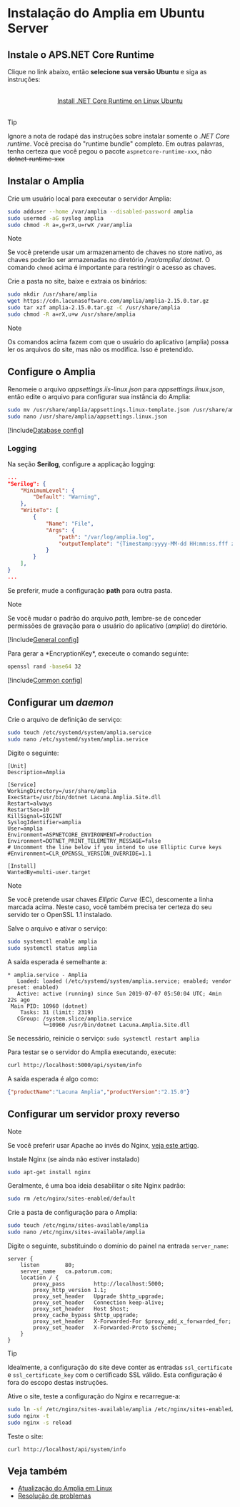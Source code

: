 ﻿# Instalação do Amplia em Ubuntu Server

<!-- https://docs.microsoft.com/en-us/aspnet/core/host-and-deploy/linux-nginx?view=aspnetcore-2.2 -->

## Instale o APS.NET Core Runtime

Clique no link abaixo, então **selecione sua versão Ubuntu** e siga as instruções:

<br />
<center>
<a href="https://dotnet.microsoft.com/download/linux-package-manager/ubuntu18-04/runtime-current" target="_blank">Install .NET Core Runtime on Linux Ubuntu</a>
</center>
<br />

> [!TIP]
> Ignore a nota de rodapé das instruções sobre instalar somente o *.NET Core runtime*. Você precisa do "runtime bundle" completo. Em outras palavras, tenha certeza que você pegou o pacote
`aspnetcore-runtime-xxx`, não ~~dotnet-runtime-xxx~~

## Instalar o Amplia

Crie um usuário local para execeutar o servidor Amplia:

```sh
sudo adduser --home /var/amplia --disabled-password amplia
sudo usermod -aG syslog amplia
sudo chmod -R a=,g=rX,u=rwX /var/amplia
```

> [!NOTE]
> Se você pretende usar um armazenamento de chaves no store nativo, as chaves poderão ser armazenadas no diretório */var/amplia/.dotnet*. O comando `chmod` acima é importante para
restringir o acesso as chaves.

Crie a pasta no site, baixe e extraia os binários:

```sh
sudo mkdir /usr/share/amplia
wget https://cdn.lacunasoftware.com/amplia/amplia-2.15.0.tar.gz
sudo tar xzf amplia-2.15.0.tar.gz -C /usr/share/amplia
sudo chmod -R a=rX,u+w /usr/share/amplia
```

> [!NOTE]
> Os comandos acima fazem com que o usuário do aplicativo (amplia) possa ler os arquivos do site, mas não os modifica. Isso é pretendido. 

## Configure o Amplia

Renomeie o arquivo *appsettings.iis-linux.json* para *appsettings.linux.json*, então edite o arquivo para configurar sua instância do Amplia:

```sh
sudo mv /usr/share/amplia/appsettings.linux-template.json /usr/share/amplia/appsettings.linux.json
sudo nano /usr/share/amplia/appsettings.linux.json
```

[!include[Database config](../includes/general-config.md)]

### Logging

Na seção **Serilog**, configure a applicação logging:

```json
...
"Serilog": {
	"MinimumLevel": {
		"Default": "Warning",
	},
	"WriteTo": [
		{
			"Name": "File",
			"Args": {
				"path": "/var/log/amplia.log",
				"outputTemplate": "{Timestamp:yyyy-MM-dd HH:mm:ss.fff zzz} [{Level:u3}] [{SourceContext}] {Message:lj}{NewLine}{Exception}",
			}
		}
	],
}
...
```

Se preferir, mude a configuração **path** para outra pasta.

> [!NOTE]
> Se você mudar o padrão do arquivo *path*, lembre-se de conceder permissões de gravação para o usuário do aplicativo (*amplia*) do diretório.

[!include[General config](../includes/general-config.md)]

<a name="encryption-key-generation" />
Para gerar a *EncryptionKey*, execeute o comando seguinte:

```sh
openssl rand -base64 32
```

[!include[Common config](../includes/common-config.md)]

## Configurar um *daemon*

Crie o arquivo de definição de serviço:

```sh
sudo touch /etc/systemd/system/amplia.service
sudo nano /etc/systemd/system/amplia.service
```
Digite o seguinte:

```
[Unit]
Description=Amplia

[Service]
WorkingDirectory=/usr/share/amplia
ExecStart=/usr/bin/dotnet Lacuna.Amplia.Site.dll
Restart=always
RestartSec=10
KillSignal=SIGINT
SyslogIdentifier=amplia
User=amplia
Environment=ASPNETCORE_ENVIRONMENT=Production
Environment=DOTNET_PRINT_TELEMETRY_MESSAGE=false
# Uncomment the line below if you intend to use Elliptic Curve keys
#Environment=CLR_OPENSSL_VERSION_OVERRIDE=1.1

[Install]
WantedBy=multi-user.target
```

> [!NOTE]
> Se você pretende usar chaves *Elliptic Curve* (EC), descomente a linha marcada acima. Neste caso, você também precisa ter certeza do seu servido ter o OpenSSL 1.1 instalado.

Salve o arquivo e ativar o serviço:

```sh
sudo systemctl enable amplia
sudo systemctl status amplia
```

A saída esperada é semelhante a:

```
* amplia.service - Amplia
   Loaded: loaded (/etc/systemd/system/amplia.service; enabled; vendor preset: enabled)
   Active: active (running) since Sun 2019-07-07 05:50:04 UTC; 4min 22s ago
 Main PID: 10960 (dotnet)
    Tasks: 31 (limit: 2319)
   CGroup: /system.slice/amplia.service
           └─10960 /usr/bin/dotnet Lacuna.Amplia.Site.dll
```

Se necessário, reinicie o serviço: `sudo systemctl restart amplia`

Para testar se o servidor do Amplia executando, execute:

```sh
curl http://localhost:5000/api/system/info
```

A saída esperada é algo como:

```json
{"productName":"Lacuna Amplia","productVersion":"2.15.0"}
```

## Configurar um servidor proxy reverso

> [!NOTE]
> Se você preferir usar Apache ao invés do Nginx,  [veja este artigo](https://docs.microsoft.com/en-us/aspnet/core/host-and-deploy/linux-apache?view=aspnetcore-2.2#configure-apache).

Instale Nginx (se ainda não estiver instalado)

```sh
sudo apt-get install nginx
```

Geralmente, é uma boa ideia desabilitar o site Nginx padrão:

```sh
sudo rm /etc/nginx/sites-enabled/default
```

Crie a pasta de configuração para o Amplia:

```sh
sudo touch /etc/nginx/sites-available/amplia
sudo nano /etc/nginx/sites-available/amplia
```

Digite o seguinte, substituindo o domínio do painel na entrada `server_name`:

```nginx
server {
    listen        80;
    server_name   ca.patorum.com;
    location / {
        proxy_pass         http://localhost:5000;
        proxy_http_version 1.1;
        proxy_set_header   Upgrade $http_upgrade;
        proxy_set_header   Connection keep-alive;
        proxy_set_header   Host $host;
        proxy_cache_bypass $http_upgrade;
        proxy_set_header   X-Forwarded-For $proxy_add_x_forwarded_for;
        proxy_set_header   X-Forwarded-Proto $scheme;
    }
}
```

> [!TIP]
> Idealmente, a configuração do site deve conter as entradas `ssl_certificate` e `ssl_certificate_key` com o certificado SSL válido. Esta configuração é fora do escopo destas
instruções.

Ative o site, teste a configuração do Nginx e recarregue-a:

```sh
sudo ln -sf /etc/nginx/sites-available/amplia /etc/nginx/sites-enabled/amplia
sudo nginx -t
sudo nginx -s reload
```

Teste o site:

```
curl http://localhost/api/system/info
```

## Veja também

* [Atualização do Amplia em Linux](update.md)
* [Resolução de problemas](troubleshoot/index.md)
